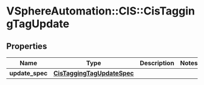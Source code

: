 # VSphereAutomation::CIS::CisTaggingTagUpdate

## Properties
Name | Type | Description | Notes
------------ | ------------- | ------------- | -------------
**update_spec** | [**CisTaggingTagUpdateSpec**](CisTaggingTagUpdateSpec.md) |  | 


